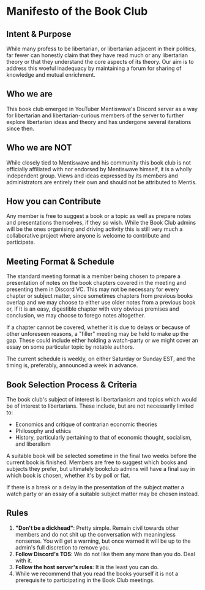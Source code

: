 # Manifesto of the Book Club


## Intent & Purpose

While many profess to be libertarian, or libertarian adjacent in their politics, far fewer can honestly claim that they have read much or any libertarian theory or that they understand the core aspects of its theory. Our aim is to address this woeful inadequacy by maintaining a forum for sharing of knowledge and mutual enrichment.

## Who we are

This book club emerged in YouTuber Mentiswave's Discord server as a way for libertarian and libertarian-curious members of the server to further explore libertarian ideas and theory and has undergone several iterations since then. 

## Who we are **NOT**

While closely tied to Mentiswave and his community this book club is not officially affiliated with nor endorsed by Mentiswave himself, it is a wholly independent group. Views and ideas expressed by its members and administrators are entirely their own and should not be attributed to Mentis.

## How you can Contribute

Any member is free to suggest a book or a topic as well as prepare notes and presentations themselves, if they so wish. While the Book Club admins will be the ones organising and driving activity this is still very much a collaborative project where anyone is welcome to contribute and participate.

## Meeting Format & Schedule

The standard meeting format is a member being chosen to prepare a presentation of notes on the book chapters covered in the meeting and presenting them in Discord VC. This may not be necessary for every chapter or subject matter, since sometimes chapters from previous books overlap and we may choose to either use older notes from a previous book or, if it is an easy, digestible chapter with very obvious premises and conclusion, we may choose to forego notes altogether.

If a chapter cannot be covered, whether it is due to delays or because of other unforeseen reasons, a "filler" meeting may be held to make up the gap. These could include either holding a watch-party or we might cover an essay on some particular topic by notable authors.

The current schedule is weekly, on either Saturday or Sunday EST, and the timing is, preferably, announced a week in advance.

## Book Selection Process & Criteria

The book club's subject of interest is libertarianism and topics which would be of interest to libertarians. These include, but are not necessarily limited to:

* Economics and critique of contrarian economic theories
* Philosophy and ethics
* History, particularly pertaining to that of economic thought, socialism, and liberalism

A suitable book will be selected sometime in the final two weeks before the current book is finished. Members are free to suggest which books and subjects they prefer, but ultimately bookclub admins will have a final say in which book is chosen, whether it's by poll or fiat.

If there is a break or a delay in the presentation of the subject matter a watch party or an essay of a suitable subject matter may be chosen instead.

## Rules

1. **"Don't be a dickhead"**: Pretty simple. Remain civil towards other members and do not shit up the conversation with meaningless nonsense. You will get a warning, but once warned it will be up to the admin's full discretion to remove you.
2. **Follow Discord's TOS**: We do not like them any more than you do. Deal with it.
3. **Follow the host server's rules**: It is the least you can do.
4. While we recommend that you read the books yourself it is not a prerequisite to participating in the Book Club meetings.
